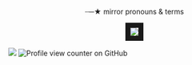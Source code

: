 <p align="center">
┈─★ mirror pronouns & terms
</p>
<p align="center">

<p align="center">
<img src="https://racgraphics.carrd.co/assets/images/gallery01/2fc678c4.gif?v=cca3bb77" border="10"/>
<p align="center">
  
![](https://racgraphics.carrd.co/assets/images/gallery03/820ecac5.gif?v=a4126910)
![Profile view counter on GitHub](https://komarev.com/ghpvc/?username=raczou)
